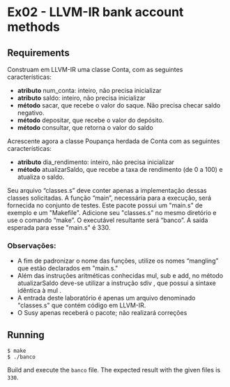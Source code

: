 # Ex02 - LLVM-IR bank account methods

## Requirements

Construam em LLVM-IR uma classe Conta, com as seguintes caracter&iacute;sticas:

* **atributo** num_conta: inteiro, n&atilde;o precisa inicializar
* **atributo** saldo: inteiro, n&atilde;o precisa inicializar
* **m&eacute;todo** sacar, que recebe o valor do saque. N&atilde;o precisa checar saldo negativo.
* **m&eacute;todo** depositar, que recebe o valor do dep&oacute;sito.
* **m&eacute;todo** consultar, que retorna o valor do saldo

Acrescente agora a classe Poupan&ccedil;a herdada de Conta com as seguintes caracter&iacute;sticas:

* **atributo** dia_rendimento: inteiro, n&atilde;o precisa inicializar
* **m&eacute;todo** atualizarSaldo, que recebe a taxa de rendimento (de 0 a 100) e atualiza o saldo.

Seu arquivo &ldquo;classes.s&rdquo; deve conter apenas a implementa&ccedil;&atilde;o dessas classes solicitadas. A fun&ccedil;&atilde;o &ldquo;main&rdquo;, necess&aacute;ria para a execu&ccedil;&atilde;o, ser&aacute; fornecida no conjunto de testes. Este pacote possui um &quot;main.s&quot; de exemplo e um &quot;Makefile&quot;. Adicione seu &quot;classes.s&quot; no mesmo diret&oacute;rio e use o comando &ldquo;make&rdquo;. O execut&aacute;vel resultante ser&aacute; &ldquo;banco&rdquo;. A sa&iacute;da esperada para esse &quot;main.s&quot; &eacute; 330.

### Observa&ccedil;&otilde;es:

* A fim de padronizar o nome das fun&ccedil;&otilde;es, utilize os nomes &ldquo;mangling&rdquo; que est&atilde;o declarados em &quot;main.s.&quot;
* Al&eacute;m das instru&ccedil;&otilde;es aritm&eacute;ticas conhecidas mul, sub e add, no m&eacute;todo atualizarSaldo deve-se utilizar a instru&ccedil;&atilde;o sdiv , que possui a sintaxe id&ecirc;ntica &agrave; mul .
* A entrada deste laborat&oacute;rio &eacute; apenas um arquivo denominado &quot;classes.s&quot; que cont&eacute;m c&oacute;digo em LLVM-IR.
* O Susy apenas receber&aacute; o pacote; n&atilde;o realizar&aacute; corre&ccedil;&otilde;es

## Running

	$ make
	$ ./banco

Build and execute the `banco` file. The expected result with the given files is `330`.
